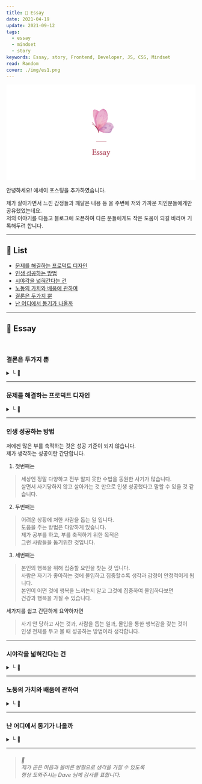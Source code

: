 ```yaml
---
title: 🌸 Essay
date: 2021-04-19
update: 2021-09-12
tags:
  - essay
  - mindset
  - story
keywords: Essay, story, Frontend, Developer, JS, CSS, Mindset
read: Random
cover: ./img/es1.png
---
```


![](img/es2.png)

안녕하세요! 에세이 포스팅을 추가하였습니다.  

제가 살아가면서 느낀 감정들과 깨달은 내용 등 을 주변에 저와 가까운 지인분들에게만 공유했었는데요.  
저의 이야기를 다듬고 블로그에 오픈하여 다른 분들에게도 작은 도움이 되길 바라며 기록해두려 합니다.

<hr>

## 📝 List
- [문제를 해결하는 프로덕트 디자인](#문제를-해결하는-프로덕트-디자인)
- [인생 성공하는 방법](#인생-성공하는-방법)
- [시야각을 넓혀간다는 건](#시야각을-넓혀간다는-건)
- [노동의 가치와 배움에 관하여](#노동의-가치와-배움에-관하여)
- [결론은 두가지 뿐](#결론은-두가지-뿐)
- [난 어디에서 동기가 나올까](#난-어디에서-동기가-나올까)

<hr>


## 📝 Essay

<br/>

### 결론은 두가지 뿐
<details><summary> └  📝 </summary>

작년에 이어서 계속 글을 길게 자주 작성하였는데  
아무리 생각을 많이 하고 글을 길게 작성하여도  
결론은 두가지 뿐 같습니다.

1. 한다  
2. 안한다

</details>

<hr>

### 문제를 해결하는 프로덕트 디자인
<details><summary> └  📝 </summary>

> 얼마 전 '문제를 해결하는 프로덕트 디자인'이라는 디자이너 몇분의 강의 홍보 문구를 보았습니다.
> 
> 예전부터 느낀 건, 왜 모든 강의나 세미나에 문제를 해결한다고 하는 사람들은
> 
> 왜 모두 프로덕트 디자이너 인걸까? 라는 생각이 듭니다.
> 
> 문제를 해결하는 것은 프로덕트에만 존재하지 않는데
> 
> 마케팅 활용을 더 잘하는 서비스 쪽이 홍보워딩을 잘 써야 하니까 유독 눈에 보이는 것인지..
> 
> 디자이너가 프로덕트에만 존재하는 것도 아니고
> 
> 프로덕트 디자이너만 문제 해결을 하는 사람도 아닌데..
> 
> 문제를 해결하는 사람들을 모두 프로덕트에만 한정 짓는 거 같아서 화가 납니다.
> 
> IT가 아니어도 디자이너가 해결해야 할 문제는 많다고 생각합니다.
> 
> 저는 이 워딩이 왜 이렇게 화가 나는지 모르겠습니다.
> 
> 디자인을 시작하려는 사람들이 이렇게 강조된 워딩을 보고
> 
> '문제를 해결하려면 프로덕트 디자인을 해야하는구나'라고
> 
> 그쪽으로만 생각을 돌리는 게 너무 싫습니다.
> 
> 저는 디자이너 커리어 시작부터 현장에 더 많이 나가 있었어서
> 
> 문제를 해결하기 위해서는 현장에 답이 있고, IT가 있기 전에 사람이 있다고 생각합니다.
> 
> 그게 거창하지 않고 작은 것이라도 문제가 해결된 거라면
> 
> 가만히 있는 것보다는 한단계 더 개선을 향한 행동이라 생각합니다.
> 
> 애초에 건축이나 인테리어 같은 경우는 '문제해결' 이라는 워딩을 강조하기 이전에
> 
> 이미 문제해결 자체가 베이스로 깔려있어야 설계가 가능합니다.
> 
> 예전에 프로덕트 디자이너 오퍼를 받았을 때
> 
> 문제를 해결한 사례를 말하라는 것에 거창한 사례가 있어야 하는지 알고, 아무 말도 하지 못했습니다.
> 
> 문제해결이라는 것은 디자이너로 일하면서 모든 프로세스에 당연히 들어가는 거라 생각했기 때문에
> 
> 문제를 해결했다는 사례를 따로 챙겨둬야 하는지 몰랐습니다.
> 
> 문제라는 것은 해결이 되어도 예기치 못한 또 다른 문제가 생길 수 있기 때문에
> 
> 해결되었다고 자신 있게 말할 수도 없다고 생각합니다.
> 
> 아무래도 다른분야보다 서비스 플랫폼 쪽이 텍스트로 풀고, 말로 풀고, 워딩으로 푸는 것을 더 잘하니까
> 
> 문제를 해결하는 디자이너라는 문구를
> 
> 프로덕트 디자이너 쪽에서 유독 많이 사용하는 것 같습니다.
> 
> 만약 그 강의 홍보에 프로덕트 디자이너분들 뿐만 아니라
> 
> 여러 다양한 분야에 디자이너분들을 포함해서 문제를 해결한다는 워딩을 사용했다면
> 
> 이렇게까지 화가 나지 않았을 텐데요.
> 
> 저는 '사람들이 편협한 생각을 갖도록 하는 것'을 굉장히 싫어하나봅니다.

</details>

<hr>

### 인생 성공하는 방법

저에겐 많은 부를 축적하는 것은 성공 기준이 되지 않습니다.  
제가 생각하는 성공이란 간단합니다.  

1. 첫번째는
> 세상엔 정말 다양하고 전부 알지 못한 수법을 동원한 사기가 많습니다.  
> 살면서 사기당하지 않고 살아가는 것 만으로 인생 성공했다고 말할 수 있을 것 같습니다.

2. 두번째는
> 어려운 상황에 처한 사람을 돕는 일 입니다.  
> 도움을 주는 방법은 다양하게 있습니다.  
> 제가 공부를 하고, 부를 축적하기 위한 목적은  
> 그런 사람들을 돕기위한 것입니다.

3. 세번째는
> 본인의 행복을 위해 집중할 요인을 찾는 것 입니다.  
> 사람은 자기가 좋아하는 것에 몰입하고 집중할수록 생각과 감정이 안정적이게 됩니다.  
> 본인이 어떤 것에 행복을 느끼는지 알고 그것에 집중하여 몰입하다보면  
> 건강과 행복을 가질 수 있습니다.

세가지를 쉽고 간단하게 요약하자면
> 사기 안 당하고 사는 것과, 사람을 돕는 일과, 몰입을 통한 행복감을 갖는 것이  
> 인생 전체를 두고 볼 때 성공하는 방법이라 생각합니다.

<hr/>

### 시야각을 넓혀간다는 건
<details><summary> └  📝 </summary>

저는 감사합니다 라는 말을 자주 사용합니다.  

하지만 전 그렇게 친절한 사람은 아닌거 같습니다. 항상 웃고 경청하고 있지만 아무것도 모르거나 둔한 사람도 아닙니다. 인간적인 면을 좋아하기 때문에 계산적인 사람도 아닙니다. 사람 일은 외부 요인에 의해 변수가 많다는걸 알고 있고 계산할 만큼 똑똑하지도 부지런하지도 않습니다. 

부정적이거나 불만을 가진 건 아니지만 뭐든 비판적인 생각부터 드는 것이 본능적으로 습관 되어 있습니다. 

다만 사기가 만연한 사회에서 살아남기 위해선 상대방이 나를 본인의 목적과 만족에 이용하려는 건지 사기에 이용하려는 건 아닌지 행동을 보고 의심하곤 합니다. 말은 믿지 않습니다. 어떤 행동을 하는지가 중요하다 생각합니다.

매사에 조심하게 되는 성격이라서 친목을 좋아하지 않습니다. 대신 자기 일에만 집중하는 사람을 가까이 하고 싶어 합니다. 그 사람이 어두운 면을 가진 사람이든 밝은 면을 가진 사람이든 상관없이 흔들리지 않으려 애쓰는 건 힘든 일인걸 알기 때문입니다.

.

2017년쯤 스스로를 보호하기 위해 지나치게 방어하거나 사람을 경계하던 적이 있었습니다. 그렇게 변해가는 제 자신이 너무 안타까워서 그 후로 되풀이되지 않는 방법을 계속 찾아왔습니다.

심리치료는 일시적입니다. 자신이 극복하고 찾아가야 합니다. 누구도 내인생을 대신 살아줄수 없습니다.

방법을 찾기위해 블로그와 SNS에 글을 쓰며 생각 정리를 하기 시작했고 글을 다듬으면서 어려보이는 말투를 고치려 노력해왔습니다.  

편견을 굉장히 싫어했지만 내가 나아지려면 어떤 것에 집중해야 하는지 어떤 사람을 만나야 하고 어떤 사람을 조심해야 하는지 판단하기 시작하였습니다.

저처럼 시간이 흐를수록 본인의 생각과 의견이 굳어지는 건 자연스러운 현상입니다. 

하지만 자기가 경험해봤기에 그게 전부라는 식으로 강조하거나 다른 사람의 의견을 경청하려 하지 않는다면 특정 정치 성향을 지나치게 지지하는 사람들과 다르지 않을 거라 생각합니다. 그렇게 사는것이 나쁘다는 것은 아닙니다.  

다만 개인 한명한명이 건강한 생각을 가지지 않고 편협한 생각을 갖는건 생각과 교육의 되물림을 통하여 속한 사회도 건강해지지 않는 부작용이 있습니다.

.

나이가 들어갈수록 사람이 가진 시야각이 보이는 거 같습니다.

</details>

<hr/>

### 노동의 가치와 배움에 관하여
<details><summary> └  📝 </summary>

워렌버핏이 했던 말 중에 유명한 짤방이 있습니다.
> "잠자는 동안에도 돈이 들어오는 방법을 찾아내지 못한다면  
> 당신은 죽을때까지 일을 해야만 한다"

위 문구를 읽고 제가 드는 생각은 세가지 입니다.
> 1. 다양한 노동시장의 구조와 가치가 반영되어있지 않은 내용이다.  
> 2. 노동으로 힘들고 지친 사람들의 심리를 반영한 마케터가 좋아하는 자극적인 문구이다.
> 3. 사업을 운영하는 분들에겐 직원에게 월급을 챙겨주려면 어느정도 필요한 부분이다.

.

노동의 가치에 대하여 이야기 하기 전에 노동을 하기 위한 동기부여와 배움에 대한 내용은 매우 중요하다 생각합니다.

제가 어릴때부터 존경하던 Bob Ross 선생님께서는 이런 말씀을 하셨습니다.
> "그림을 평생그려도 다 배울 수 없습니다. 그림을 백만년 동안 그리시더라도 다음에 그리게 될 작품은 더 나아질 거라는 걸 아실테니까요. 훨씬 더 나아지겠죠. 아마도 이런 이유 때문에 저는 그림 그리는 일이 계속해서 신나는 것 같습니다. 전 제가 다음에 그릴 작품이 더 나을 거라는 걸 알기 때문에 제 다음 작품은 걸작품이 될 겁니다.
> 
> 제가 항상 학생들에게 해주는 말이 있어요. 만약 여러분의 그림 경력 전체를 두고 봤을 때 여러분 스스로가 만족할만한 작품을 그려내게 된다면 여러분은 그만두게 될 거라고 말이죠. 왜냐하면 더이상 갈 데가 없을테니까요. 그걸로 여러분의 커리어는 끝나게 되는겁니다.
> 
> 이점을 인간의 본성에 대입시켜 여러분을 위해 활용하신다면 여러분은 다시 돌아가 계속해서 그림을 그리고 또 그리고 싶어지실테고 그러면 여러분이 그리시는 작품들은 점점 나아지고 나아질 겁니다. 그러다보면 머지않아 여러분은 많이 성장해있겠죠.
> 
> 하지만 여러분은 절대로 만족하실 수 없으실겁니다.  
> 그치만 이건 좋은 현상입니다.


저는 종종 지금까지 제가 작업한 작업물 중에 만족하며 작업한 것이 무엇인지 질문을 듣곤 합니다. 그때마다 저는 제대로 대답을 못했는데요. 매 순간 최선을 다하며 작업하였지만 작업이 끝나고 나면 이게 최선이었을까 더 나아질 수 있었고 할 수 있는데 시간이 부족했던 걸까 내 능력이 부족했던 걸까 내가 더 노력했으면 나아지지 않았을까 하는 아쉬움이 항상 남아있습니다.

사회 초년생일 때는 제가 작업한 내용이 아주 멋있고 훌륭하게 느껴졌는데 시간이 흘러 계속 배우고 공부할수록 그런 자신감보다는 다른 기술을 새로 배움으로써 내가 가진 기술에서 더 다양한 퍼포먼스가 나온다는 걸 알고 난 뒤로는 새로 도전하거나 시도하기 위해 공부를 계속하게 되었습니다.  

내가 할 수 있는 것이 한 단계 더 나아가는 느낌이랄까요.

.

돈을 버는 건 중요하다 생각합니다. 돈이 너무 없으면 지금 당장 먹고 자는데도 힘든데 공부에 재미를 느낄 여유가 없으니까요. 돈을 많이 번다고 무리하게 돈을 쓰는 것도 문제지만 노동의 가치가 제대로 반영되지 않은 사회구조도 문제라 생각합니다.

이건 특정 나라만의 문제는 아닌 것 같습니다. 산업이 발전하고 지식의 중요성이 중요한 시대에서 계층의 불평등은 해소되기란 어려울 거라 생각합니다. 이건 이해관계가 얽히고 섥힌 정치와 경제 문제이기에 어느 특정한 한 부분으로 개선되기란 어려울 거라 생각합니다.

그렇기에 전 교육에 관심이 많습니다. 현재 시대에서 교육과 배움에는 연령과 계층이 존재하지 않으니까요. 배움을 통해 개인이 옳고그름을 판단하는 능력을 키우는 것이 중요하다 생각합니다.  

.

전 어릴 때 단순노동을 좋아하지 않았습니다. 그 이유는 발전이 없을거라는 생각 때문이었는데요. 다만 직업에 귀천은 없다고 생각하기에 단순 노동을 무시하진 않았습니다. 이런 생각은 어릴 적에 보았던 생활의 달인이라는 프로그램을 보고 난 뒤 생각이 달라졌습니다. 중요한 건 단순노동 속에서도 발전을 찾을 수 있고, 기술을 접목하여 새로운 퍼포먼스가 가능하도록 만드는 것인데 제가 경험하지 못했던 산업은 잘 몰랐기에 단면만 보았던 것 같습니다.

.

제가 생각하는 노동의 가치와 배움이란  
보상을 통해서만 얻는 것이 아니고 누가 찾아주는 것이 아닌  
본인의 행복을 위해 스스로 찾아가는 것이라 생각합니다.

</details>

<hr>

### 난 어디에서 동기가 나올까
<details><summary> └  📝 </summary>

협업에 있어서

> 처음엔 사람이 중요하다고 생각해서 어떤 사람을 만나야 하는지를 계속 찾았는데
> 
> 사람의 개성을 모두 인정하며 편협한 생각을 갖지 않고 기준을 세우려다보니 뚜렷한 답이 안나왔습니다.
> 
> 문득 생각을 잘못 짚고 있는 게 아닐까 라는 생각이 들었습니다.
> 
> 나와 호흡이 척척 맞는 동료가 개인 사정으로 그만두게 되면? 혹은 사람 자체는 인성과 실력이 훌륭하고 뛰어나지만
> 
> 내 생각과 의견이 매우 다른 사람이 동료나 상사로 들어와서 의견 충돌이라도 생기면?
> 
> 좋을 때는 누구나 다 좋지만 안 좋을 때 대처하는 방식은 누구도 가르쳐주지 않고
> 
> 정답은 없기 때문에 사람들은 본능인 '감정에 충실' 하여 행동하게 됩니다.
> 
> 여기서 명심해야 할 포인트는 효율을 높히기 위해서는 '사람에 집중하면 안된다는 것'입니다.

그럼, 사람 말고 어떤 것에 집중해야 할까요.

> 조금 더 구체적으로 풀자면, 상대방의 말과 행동과 감정에 집중하는 것이 중요하지 않다는 말입니다.
> 
> 모든 사람은 생각을 하고 감정(feeling)을 갖고 있습니다. 이성적으로 행동하는것으로 보여도 누구나 감정적 입니다.
> 
> 그렇기에 감정에 집중하여 상대방을 판단할 필요 없고 내자신에 집중해야 합니다.
> 
> 첫 번째로, 스스로 동기를 가질 줄 알아야 하고
> 
> 두 번째로, 동료에게 동기 영향을 주고, 나도 받아야 합니다.

동기(Motivation) 영향을 주려면

> 다른 사람 말에 집중하기보단 내가 해야 할 일 본질에 집중하며 미쳐있어야 하고
> 
> 내가 해야 할 일에 필요한 부분은 요청하고, 요청받아서 내가 한 일을 공유하는 것입니다.
> 
> 상대방에게 동기부여를 주는 건 '어떻게 하라는 말'이 아니라
> 
> 내가 집중하고 있는 행동과 모습 그자체를 보게 하는 것이 동기에 가장 큰 영향을 줍니다.

동기(Motivation) 영향을 받으려면

> 나와 같이 본질에 집중하여 미쳐있는 사람을 가까이 해야 하고
> 
> 내가 피드백을 줬을 때 그 피드백으로 어떤 생각을 가지는지 서로의 의견을 공유하는 것입니다.
> 
> 여기서 상대방과 대화하다보면 상대방을 존중하는지, 본인 일에 생각이 깊이 빠져있는지,
> 
> 감정에 대응하는 것인지에 따라 말투가 다르다는 것을 알게됩니다.
> 
> 제가 감정에 집중하는 사람들보단 자신의 일에 집중하는 사람들을 가까이해보니
> 
> 그분들에게서 동기의 영향을 많이 받을 수 있었습니다.
> 
> 그리고 공동 목표를 공유하고, 목표에 맞는 의견을 내며
> 
> 결정한 의견을 따라가거나, 안 따라가거나 둘 중 하나로 행동하면 됩니다.
> 
> 이렇게 박자가 맞으면 불필요한 감정 소모 할 필요 없이 협업은 자연스럽게 따라오기 때문에

좋은 사람이라는 모호한 기준을 세우고 사람을 만나려 애쓸 필요가 없습니다.

> 왜냐면 누구에게 영향을 받든 안 받든 결국 남는 건 내 자신이고, 나를 발전시켜야 하는 건 나 자신이니까요.
> 
> 누구도 지식과 기술을 나 대신 습득해줄 수는 없습니다. 마찬가지로 누구도 내 삶을 대신 살아줄수는 없습니다.
> 
> 제가 30년이상 인생 전반에 걸쳐 사회에서 받은 영향은 니편내편 친목 편가르기와 서열정리 밖에 없습니다.
> 
> 그 영향을 그대로 받고 살아왔으면 지금처럼 다각도로 보는 사고와 성장을 할 수 없었을 것입니다.

그동안 해왔던 일과 결과물이 누구에게 인정받기 위해서만 존재한다면

> 동기와 움직임에 주체가 나 자신이 아니고 다른 사람이기 때문에 나의 행복과는 거리가 멀어질 거라 생각합니다.
> 
> 내가 할 수 있는거. 해야 하는걸 스스로 찾아서 해왔기 때문에 지금도 할 일을 스스로 찾아서 할 수 있는 것입니다.

사람의 성격은 모두 다르므로 다름을 인정하려면

> 어떤 생각과 행동이 옳은지 아닌지 구분하고, 특정짓기 위해 상대방을 평가하고 말고 할 필요가 없습니다.
> 
> 그 사람이 가진 특징을 살려서 상대방이 '잘할 수 있는 부분에 집중 할 수 있도록' 하는 것이 중요한 부분이라 생각합니다.
> 
> 모두 같은 일을 하는것처럼 보여도 잘하는 부분이 있고, 잘 못하는 부분이 분명히 있습니다.
> 
> 잘하는 부분과 잘 못하는 부분에 대해 분담을 적절히 나누는 것이 효율을 높히는 방법 입니다.
> 
> 다시 한번 강조하자면, 특정 사람에 집중하거나 인간의 본능인 감정에 집중하는건 '효율성을 낮추는 방향'입니다.

동기(Motivation)는 인간의 뇌에서 도파민(dopamine)이 전달해주는 요소이기 때문에 굉장히 중요한 부분입니다.

> 그렇기에 상대방과 불필요한 언쟁을 하지 않으려면, 상대방이 어떤 부분에서 동기를 가지는지 살펴볼 필요가 있습니다.
> 
> 대개는, 사람에 집중하는 사람은 본질보다 다른 사람들에게 보여지는 자신의 모습이 동기가 됩니다.
> 
> 보여지는 것에 동기가 생기는 사람들을 지금까지 제가 봐왔던 특징은 자존감이 낮을 확률이 높다는 것입니다.

그럼 난 어디에서 동기가 나올까.

> 첫째로 나의 삶의 목표와 일치하는 부분이 있어야 동기가 생기고
> 
> 두번째론 다른 산업과 다른 산업의 요소나 기술을 연구하고 병합시키는 것에 강한 동기가 생깁니다.
> 
> 문제를 인식하고, 해결하고, 비즈니스를 이해하고, 고객을 생각하고, 기술을 배우고 적용하는 것은 그 다음 문제입니다.

내가 어려움을 마주해도 흔들리지 않기 위해 큰 틀의 기준은 갖고 살아가야 합니다.

> 이제 막 배움을 시작하는 분들에게는 잊지 말아야할 점이 있습니다.
> 
> 열심히 공부하고 경력을 쌓아서 특정 회사를 가는 것이 목표이고, 특정 직업을 갖는 것이 목표이고
> 
> 막연히 돈을 많이 버는 것은 모두 '삶의 의미'를 가진 목표가 될 수 없습니다.
> 
> 모두 개인의 목적에 맞는 수단이기에 인생 전반에 걸쳐 단기적으로 봐야합니다.
> 
> 반대로 특정 회사들은 대체인력을 항상 염려해두기 때문에
> 
> 회사의 목표를 이루기 위해 방향에 맞는 인력을 채용하는 것이지, 특정인을 채용하는 것이 목표가 되지 않습니다.
> 
> 이건 이익 기반으로 운영되는 자본주의 사회에서 자연스러운 현상 입니다.
> 
> 회사가 있어야 내가 있고 내가 있어야 회사가 있기에 이런 논쟁은 닭과 달걀 논쟁밖에 되지 않습니다.
> 
> 조금 더 쉽게 설명하면 상위권 대학이나 상위권 대기업을 가는것은 과정일 뿐 그곳에서 삶의 의미를 찾을 수 없다는 말입니다.
> 
> 왜냐하면, 배움과 삶은 거기에서 끝나지 않다는걸 잘 알기 때문입니다.
> 
> 누구나 제2의 직업을 가질수 있고, 누구나 다양한 분야에서 일을 할 수 있습니다.

큰 틀이란 두 가지를 예를들면

> 사랑하는 가족을 위하는 것이 나의 인생에 의미가 있는 큰 틀의 기준이 되거나
> 
> 어려움에 처한 사람을 돕는 것이 나의 삶의 큰 틀의 기준이 되는 것으로 예를 들 수 있습니다.
> 
> 계속 사람에 집중하지 말라고 강조하면서
> 
> 가족이나 어려움에 처한 사람을 생각하는건 사람에 집중하는것이니 모순으로 보일 수 있습니다.
> 
> 위에서 사람에게 집중하지 말라는 건 모두 협업과 '일의 효율성을 높히기 위한' 것입니다.
> 
> 사람은 사회적인 동물이기에 건강한 사회를 만들기 위해서는 개인주의에 맞는 개인의 노력이 필요하다 생각합니다.
> 
> 이러한 개인의 노력이 없다면 일의 효율은 존재할 필요가 없습니다.

사람이 가진 능력의 한계를 정해놓고 살면, 개개인이 가진 특성과 가능성을 모두 닫아버리는 것이라 생각합니다.

> 전 지금까지 첫 번째와 두 번째 동기에 부합하는 회사와 사업을 찾지 못했기 때문에 두 번째 동기만 갖고 일을 해왔습니다.
> 
> 첫 번째 동기와 부합하는 회사나 사업을 찾기 위해
> 
> 나 자신을 다듬으며 함께 할 동료, 즉 누구를 만나는지가 중요하다고 생각했지만
> 
> 이건 사람에 집중하는 것이라서 생각을 잘못 짚은 거였습니다.
> 
> 중요한 건 사람은 모두 강점과 약점이 있기에 원활한 소통을 위해서는 상대방의 강점과 동기를 아는 것이 필요하고
> 
> 내가 속한 분야를 발전시키기 위해 배움과 연구와 몰입이 필요하다는 것입니다.

MZ 세대는 개인주의가 굉장히 강하다고 합니다.

> 자세히 살펴보면 정치와 언론을 통해 자신의 신념이 옳다는 주장을 하는 세대를 보면
> 
> 현재 개인주의는 특정 세대만 겪는 현상은 아니라 생각합니다.
> 
> 제 생각에 이러한 현상은 기술의 발달로 더 많은 지식을 배울 수 있는 기회와 정보를 접할 기회가 많아져서
> 
> 긍정적으로 볼때는 생각과 지식을 넓힐수 있는 기회가 많아져서 공동의 목표보다 개인의 발전이 중요해졌고,
> 
> 부정적으로 볼때는 알고리즘의 발달로 보고싶은 것만 볼수 있게 되었기에
> 
> 생각이 한쪽으로 파편화되어 자기가 올바르다고 믿는 신념대로 행동하게 됩니다.
> 
> 그래서 특정 세대가 아닌 '전체적인 개인주의 사회'를 형성하게 된 것 같습니다.

한국전쟁, 베이비붐, 새마을운동, IMF, 벤처붐, 스마트폰, 4차산업, covid 등 시대 흐름에 따라 교육과 기술은 변하며

> 변하는 시대에 따라 세대가 교체되는건 자연스러운 현상입니다.
> 
> 그 다음 세대가 가진 특성을 살펴보고 편협한 생각을 갖지 않는 것이 중요합니다.
> 
> 그렇기에 변화한 개인주의 시대에 맞춰
> 
> 회사가 회사의 방향과 개인의 동기와 목표가 맞는지 살펴보는 것 처럼
> 
> 개인도 개인이 동기가 어디에서 나오는지 먼저 자신을 아는 것이 중요합니다.
> 
> 이처럼 사회적으로 볼 때, 동기부여가 중요해진 시대가 된 것 같습니다.

마지막으로 저의 동기인

> 첫 번째 삶의 목표와 일치하는 것은 혼자는 할 수 없는 일이고, 매우 어렵고 복잡한 일이기에
> 
> 이대로는 평생 못찾을거 같아서 목표의 범위를 조금은 좁혀보기로 했습니다.

</details>

<hr>

###

> *🌸*  
> *제가 곧은 마음과 올바른 방향으로 생각을 가질 수 있도록*  
> *항상 도와주시는 Dave 님께 감사를 표합니다.*



